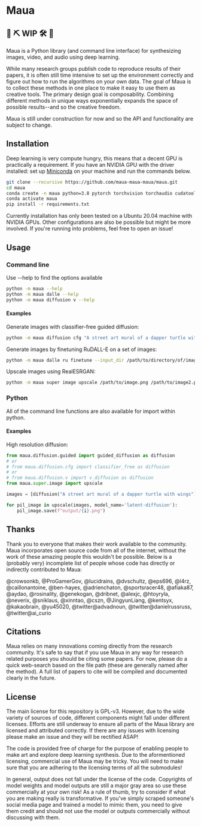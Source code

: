 # Maua

## 👷 ⛏️ WIP 🛠️ 👷

Maua is a Python library (and command line interface) for synthesizing images, video, and audio using deep learning.

While many research groups publish code to reproduce results of their papers, it is often still time intensive to set up the environment correctly and figure out how to run the algorithms on your own data. The goal of Maua is to collect these methods in one place to make it easy to use them as creative tools. The primary design goal is composability. Combining different methods in unique ways exponentially expands the space of possible results--and so the creative freedom.

Maua is still under construction for now and so the API and functionality are subject to change.

## Installation

Deep learning is very compute hungry, this means that a decent GPU is practically a requirement. If you have an NVIDIA GPU with the driver installed: set up [Miniconda](https://docs.conda.io/en/latest/miniconda.html) on your machine and run the commands below.

```bash
git clone --recursive https://github.com/maua-maua-maua/maua.git
cd maua
conda create -n maua python=3.8 pytorch torchvision torchaudio cudatoolkit=11.3 cudatoolkit-dev=11.3 cudnn mpi4py Cython pip=21.3.1 -c nvidia -c pytorch -c conda-forge
conda activate maua
pip install -r requirements.txt
```

Currently installation has only been tested on a Ubuntu 20.04 machine with NVIDIA GPUs. Other configurations are also be possible but might be more involved. If you're running into problems, feel free to open an issue!

## Usage

### Command line

Use --help to find the options available
```bash
python -m maua --help
python -m maua dalle --help
python -m maua diffusion v --help
```

#### Examples

Generate images with classifier-free guided diffusion:
```bash
python -m maua diffusion cfg "A street art mural of a dapper turtle with wings"
```

Generate images by finetuning RuDALL-E on a set of images:
```bash
python -m maua dalle ru finetune --input_dir /path/to/directory/of/images/
```

Upscale images using RealESRGAN:
```bash
python -m maua super image upscale /path/to/image.png /path/to/image2.png /path/to/image3.png --model_name RealESRGAN-pbaylies-hr-paintings
```

### Python

All of the command line functions are also available for import within python.

#### Examples

High resolution diffusion:
```python
from maua.diffusion.guided import guided_diffusion as diffusion
# or 
# from maua.diffusion.cfg import classifier_free as diffusion
# or 
# from maua.diffusion.v import v_diffusion as diffusion
from maua.super.image import upscale

images = [diffusion("A street art mural of a dapper turtle with wings") for i in range(5)]

for pil_image in upscale(images, model_name='latent-diffusion'):
    pil_image.save(f"output/{i}.png")
```

## Thanks

Thank you to everyone that makes their work available to the community. Maua incorporates open source code from all of the internet, without the work of these amazing people this wouldn't be possible. Below is a (probably very) incomplete list of people whose code has directly or indirectly contributed to Maua:

@crowsonkb, @ProGamerGov, @lucidrains, @dvschultz, @eps696, @l4rz, @caillonantoine, @ben-hayes, @adrienchaton, @sportsracer48, @afiaka87, @aydao, @rosinality, @genekogan, @dribnet, @alexjc, @htoyryla, @neverix, @sniklaus, @xinntao, @cszn, @JingyunLiang, @kentsyx, @kakaobrain, @yu45020, @twitter@advadnoun, @twitter@danielrussruss, @twitter@ai_curio

## Citations

Maua relies on many innovations coming directly from the research community. It's safe to say that if you use Maua in any way for research related purposes you should be citing some papers. For now, please do a quick web-search based on the file path (these are generally named after the method). A full list of papers to cite will be compiled and documented clearly in the future.

## License

The main license for this repository is GPL-v3. However, due to the wide variety of sources of code, different components might fall under different licenses. Efforts are still underway to ensure all parts of the Maua library are licensed and attributed correctly. If there are any issues with licensing please make an issue and they will be rectified ASAP!

The code is provided free of charge for the purpose of enabling people to make art and explore deep learning synthesis. Due to the aformentioned licensing, commercial use of Maua may be tricky. You will need to make sure that you are adhering to the licensing terms of all the submodules!

In general, output does not fall under the license of the code. Copyrights of model weights and model outputs are still a major gray area so use these commercially at your own risk! As a rule of thumb, try to consider if what you are making really is transformative. If you've simply scraped someone's social media page and trained a model to mimic them, you need to give them credit and should not use the model or outputs commercially without discussing with them.
